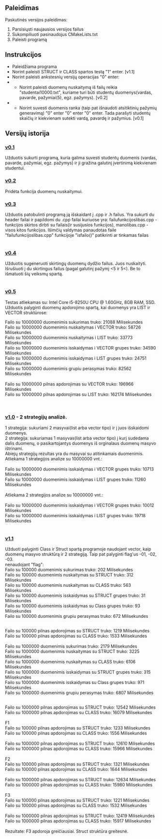 ## Paleidimas
Paskutinės versijos paleidimas:
1. Parsisiųsti naujausios versijos failus
2. Sukompiliuoti pasinaudojus CMakeLists.txt
3. Paleisti programą
## Instrukcijos
- Paleidžiama programa
- Norint paleisti STRUCT ir CLASS spartos testą "1" enter. [v1.1]
- Norint paleisti ankstesnių versijų operacijas "0" enter: 
- - Norint paleisti duomenų nuskaitymą iš failų reikia "studentai10000.txt", kuriame turi būti studentų duomenys(vardas, pavarde, pažymiai(5), egz. pažymys). [v0.2]
- - Norint suvesti duomenis ranka (taip pat išnaudoti atsitiktinių pažymių generavimą) "0" enter "0" enter "0" enter. Tada parašyti studentų skaičių ir kiekvienam sutekti vardą, pavardę ir pažymius. [v0.1]
## Versijų istorija

### [v0.1](https://github.com/Shifer-ds/University-work/releases/tag/0.1v) 
Užduotis sukurti programą, kuria galima suvesti studentų duomenis (vardas, pavarde, pažymiai, egz. pažymys) ir ji gražina galutinį įvertinimą kiekvienam studentui.
<br />
### [v0.2](https://github.com/Shifer-ds/University-work/releases/tag/v0.2)
Pridėta funkcija duomenų nuskaitymui.
<br />
### [v0.3](https://github.com/Shifer-ds/University-work/releases/tag/v0.3)
Užduotis patobulinti programą ją išskaidant į .cpp ir .h failus. Yra sukurti du header failai ir papildomi du .cpp failai kuriuose yra: failufunkcijoslibas.cpp - funkcijos skirtos dirbti su failais(ir susijusios funkcijos), manolibas.cpp - visos kitos funkcijos. Išimčių valdymas panaudotas faile "failufunkcijoslibas.cpp" funkcijoje "isfailo()" patikrinti ar tinkamas failas<br />
<br />
### [v0.4](https://github.com/Shifer-ds/University-work/releases/tag/v0.4) 
Užduotis sugeneruoti skirtingų duomenų dydžio failus. Juos nuskaityti. Išrušiuoti į du skirtingus failus (pagal galutinį pažymį <5 ir 5<). Be to išmatuoti šių veiksmų spartą.<br />
<br />
### [v0.5](https://github.com/Shifer-ds/University-work/releases/tag/v0.5)
Testas atliekamas su: Intel Core i5-8250U CPU @ 1.60GHz, 8GB RAM, SSD. <br />
Užduotis palyginti duomenų apdorojimo spartą, kai duomenys yra LIST ir VECTOR struktūrose:<br />

Failo su 10000000 duomenimis sukurimas truko: 21088 Milisekundes<br />
Failo su 10000000 duomenimis nuskaitymas i VECTOR truko: 58726 Milisekundes<br />
Failo su 10000000 duomenimis nuskaitymas i LIST   truko: 33773 Milisekundes<br />
Failo su 10000000 duomenimis isskaidymas i VECTOR grupes truko: 34590 Milisekundes<br />
Failo su 10000000 duomenimis isskaidymas i LIST   grupes truko: 24751 Milisekundes<br />
Failo su 10000000 duomenimis grupiu perasymas truko: 82562 Milisekundes<br />
<br />
Failo su 10000000 pilnas apdorojimas su VECTOR truko: 196966 Milisekundes<br />
Failo su 10000000 pilnas apdorojimas su LIST   truko: 162174 Milisekundes<br />
<br />
<br />
### [v1.0](https://github.com/Shifer-ds/University-work/releases/tag/v1.0) - 2 strategijų analizė.
1 strategija: sukuriami 2 masyvai(list arba vector tipo) ir į juos išskaidomi duomenys. <br />
2 strategija: sukuriamas 1 masyvas(list arba vector tipo) į kurį sudedama dalis duomenų, o pasikartojantys duomenys iš orginalaus duomenų masyvo ištrinami. <br />
Abiejų strategijų rezultas yra du masyvai su atitinkamais duomenimis.<br />
                      Atliekama 1 strategijos analize su 10000000 vnt.:<br />
<br />
Failo su 10000000 duomenimis isskaidymas i VECTOR grupes truko: 10713 Milisekundes<br />
Failo su 10000000 duomenimis isskaidymas i LIST   grupes truko: 11260 Milisekundes<br />
<br />
                      Atliekama 2 strategijos analize su 10000000 vnt.:<br />
<br />
Failo su 10000000 duomenimis isskaidymas i VECTOR grupes truko: 10012 Milisekundes<br />
Failo su 10000000 duomenimis isskaidymas i LIST   grupes truko: 19718 Milisekundes<br />
<br />
### [v1.1](https://github.com/Shifer-ds/OOP2/releases/tag/v1.1)
Užduoti palyginti Class ir Struct spartą programoje naudojant vector, kaip duomenų masyvo struktūrą ir 2 strategiją. Taip pat palyginti flag'us -01, -02, -03. <br />
nenaudojant "flag":<br />
Failo su 100000 duomenimis sukurimas truko: 202 Milisekundes<br />
Failo su 100000 duomenimis nuskaitymas su STRUCT  truko: 312 Milisekundes<br />
Failo su 100000 duomenimis nuskaitymas su CLASS   truko: 563 Milisekundes<br />
Failo su 100000 duomenimis isskaidymas su STRUCT grupes truko: 31 Milisekundes<br />
Failo su 100000 duomenimis isskaidymas su Class  grupes truko: 93 Milisekundes<br />
Failo su 100000 duomenimis grupiu perasymas truko: 672 Milisekundes<br /><br />

Failo su 100000 pilnas apdorojimas su STRUCT truko: 1219 Milisekundes<br />
Failo su 100000 pilnas apdorojimas su CLASS  truko: 1533 Milisekundes<br />
<br />
Failo su 1000000 duomenimis sukurimas truko: 2179 Milisekundes<br />
Failo su 1000000 duomenimis nuskaitymas su STRUCT  truko: 3225 Milisekundes<br />
Failo su 1000000 duomenimis nuskaitymas su CLASS   truko: 6106 Milisekundes<br />
Failo su 1000000 duomenimis isskaidymas su STRUCT grupes truko: 315 Milisekundes<br />
Failo su 1000000 duomenimis isskaidymas su Class  grupes truko: 971 Milisekundes<br />
Failo su 1000000 duomenimis grupiu perasymas truko: 6807 Milisekundes<br /><br />

Failo su 1000000 pilnas apdorojimas su STRUCT truko: 12542 Milisekundes<br />
Failo su 1000000 pilnas apdorojimas su CLASS  truko: 16079 Milisekundes<br />
<br />
F1<br />
Failo su 100000 pilnas apdorojimas su STRUCT truko: 1233 Milisekundes<br />
Failo su 100000 pilnas apdorojimas su CLASS  truko: 1556 Milisekundes<br />
<br />
Failo su 1000000 pilnas apdorojimas su STRUCT truko: 12610 Milisekundes<br />
Failo su 1000000 pilnas apdorojimas su CLASS  truko: 15966 Milisekundes<br />
<br />
F2<br />
Failo su 100000 pilnas apdorojimas su STRUCT truko: 1321 Milisekundes<br />
Failo su 100000 pilnas apdorojimas su CLASS  truko: 1644 Milisekundes<br />
<br />
Failo su 1000000 pilnas apdorojimas su STRUCT truko: 12634 Milisekundes<br />
Failo su 1000000 pilnas apdorojimas su CLASS  truko: 15980 Milisekundes<br />
<br />
F3<br />
Failo su 100000 pilnas apdorojimas su STRUCT truko: 1221 Milisekundes<br />
Failo su 100000 pilnas apdorojimas su CLASS  truko: 1532 Milisekundes<br />
<br />
Failo su 1000000 pilnas apdorojimas su STRUCT truko: 12419 Milisekundes<br />
Failo su 1000000 pilnas apdorojimas su CLASS  truko: 15917 Milisekundes<br />
<br />
Rezultate: F3 apdoroja greičiausiai. Struct struktūra greitesnė.

